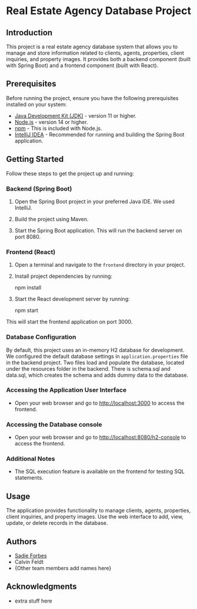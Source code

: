 # Real Estate Agency Database Project

## Introduction

This project is a real estate agency database system that allows you to manage and store information related to clients, agents, properties, client inquiries, and property images. It provides both a backend component (built with Spring Boot) and a frontend component (built with React).

## Prerequisites

Before running the project, ensure you have the following prerequisites installed on your system:

- [Java Development Kit (JDK)](https://www.oracle.com/java/technologies/javase-downloads.html) - version 11 or higher.
- [Node.js](https://nodejs.org/) - version 14 or higher.
- [npm](https://www.npmjs.com/) - This is included with Node.js.
- [IntelliJ IDEA](https://www.jetbrains.com/idea/download/) - Recommended for running and building the Spring Boot application.

## Getting Started

Follow these steps to get the project up and running:

### Backend (Spring Boot)

1. Open the Spring Boot project in your preferred Java IDE. We used IntelliJ.

2. Build the project using Maven.

3. Start the Spring Boot application. This will run the backend server on port 8080.

### Frontend (React)

1. Open a terminal and navigate to the `frontend` directory in your project.

2. Install project dependencies by running:
    
    npm install

3. Start the React development server by running:

    npm start

This will start the frontend application on port 3000.

### Database Configuration

By default, this project uses an in-memory H2 database for development. We configured the default database settings in `application.properties` file in the backend project.
Two files load and populate the database, located under the resources folder in the backend. There is schema.sql and data.sql, which creates the schema and adds dummy data to the
database.

### Accessing the Application User Interface

- Open your web browser and go to [http://localhost:3000](http://localhost:3000) to access the frontend.


### Accessing the Database console

- Open your web browser and go to [http://localhost:8080/h2-console](http://localhost:8080/h2-console) to access the frontend.

### Additional Notes

- The SQL execution feature is available on the frontend for testing SQL statements. 

## Usage

The application provides functionality to manage clients, agents, properties, client inquiries, and property images. Use the web interface to add, view, update, or delete records in the database.

## Authors

- [Sadie Forbes](https://github.com/sadief630)
- Calvin Feldt
- {Other team members add names here}

## Acknowledgments

- extra stuff here

